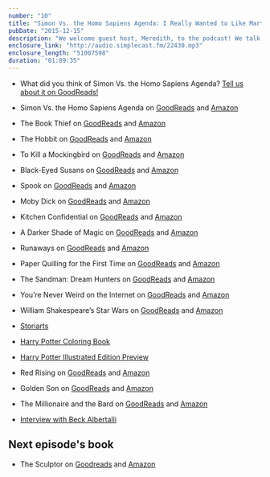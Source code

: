 ```yaml
---
number: "10"
title: "Simon Vs. the Homo Sapiens Agenda: I Really Wanted to Like Martin!"
pubDate: "2015-12-15"
description: "We welcome guest host, Meredith, to the podcast! We talk about the start of the Eclectic Read-a-thon starting the evening of Dec 19. We list our book wish list for Christmas; just message us for our addresses. And we discuss emotions during the high school years."
enclosure_link: "http://audio.simplecast.fm/22430.mp3"
enclosure_length: "51007598"
duration: "01:09:35"
---
```

- What did you think of Simon Vs. the Homo Sapiens Agenda? [Tell us about it on GoodReads!](https://www.goodreads.com/topic/show/17607770-simon-vs-the-homo-sapiens-agenda)

- Simon Vs. the Homo Sapiens Agenda on [GoodReads](https://www.goodreads.com/book/show/19547856-simon-vs-the-homo-sapiens-agenda?ac=1&from_search=1) and [Amazon](http://amzn.com/B00LSRXJKC)
- The Book Thief on [GoodReads](https://www.goodreads.com/book/show/19063.The_Book_Thief?from_search=true&search_version=service) and [Amazon](http://amzn.com/B000XUBFE2)
- The Hobbit on [GoodReads](https://www.goodreads.com/book/show/5907.The_Hobbit?from_search=true&search_version=service) and [Amazon](http://amzn.com/B0079KT81G)
- To Kill a Mockingbird on [GoodReads](https://www.goodreads.com/book/show/2657.To_Kill_a_Mockingbird?from_search=true&search_version=service) and [Amazon](http://amzn.com/B00K0OI42W)
- Black-Eyed Susans on [GoodReads](https://www.goodreads.com/book/show/23746004-black-eyed-susans?ac=1&from_search=1) and [Amazon](http://amzn.com/B00K0OI42W)
- Spook on [GoodReads](https://www.goodreads.com/book/show/14990.Spook?from_search=true&search_version=service) and [Amazon](http://amzn.com/B0041OTAU2)
- Moby Dick on [GoodReads](https://www.goodreads.com/book/show/3209693-moby-dick?from_search=true&search_version=service) and [Amazon](http://amzn.com/B004TRXX7C)
- Kitchen Confidential on [GoodReads](https://www.goodreads.com/book/show/33313.Kitchen_Confidential?from_search=true&search_version=service) and [Amazon](http://amzn.com/B002UM5BXW)
- A Darker Shade of Magic on [GoodReads](https://www.goodreads.com/book/show/22055262-a-darker-shade-of-magic?from_search=true&search_version=service) and [Amazon](http://amzn.com/B00ME0TBFE)
- Runaways on [GoodReads](https://www.goodreads.com/book/show/7389.Runaways_Vol_1?from_search=true&search_version=service) and [Amazon](http://amzn.com/B00AAJR2EI)
- Paper Quilling for the First Time on [GoodReads](https://www.goodreads.com/book/show/2853534-paper-quilling-for-the-first-time?from_search=true&search_version=service) and [Amazon](http://amzn.com/1600595898)
- The Sandman: Dream Hunters on [GoodReads](https://www.goodreads.com/book/show/6307034-the-sandman?from_search=true&search_version=service) and [Amazon](http://amzn.com/1401224288)
- You’re Never Weird on the Internet on [GoodReads](https://www.goodreads.com/book/show/23705512-you-re-never-weird-on-the-internet?from_search=true&search_version=service) and [Amazon](http://amzn.com/B00QNW8KR4)
- William Shakespeare’s Star Wars on [GoodReads](https://www.goodreads.com/book/show/17262540-william-shakespeare-s-star-wars?from_search=true&search_version=service) and [Amazon](http://amzn.com/1594746370)
- [Storiarts](http://storiarts.com/)
- [Harry Potter Coloring Book](http://amzn.com/1338029991)
- [Harry Potter Illustrated Edition Preview](http://www.hypable.com/harry-potter-illustrated-edition-preview/)
- Red Rising on [GoodReads](https://www.goodreads.com/book/show/15839976-red-rising?from_search=true&search_version=service) and [Amazon](http://amzn.com/B00CVS2J80)
- Golden Son on [GoodReads](https://www.goodreads.com/book/show/18966819-golden-son?from_search=true&search_version=service) and [Amazon](http://amzn.com/B00I765ZEU)
- The Millionaire and the Bard on [GoodReads](https://www.goodreads.com/book/show/22609466-the-millionaire-and-the-bard?from_search=true&search_version=service) and [Amazon](http://amzn.com/B00LD1S4BM)
- [Interview with Beck Albertalli](http://www.fizzygrrl.com/fizzy-fangirling-interview-becky-albertalli/#.VmT2tPmrTIU)

## Next episode's book

- The Sculptor on [Goodreads](http://www.goodreads.com/book/show/22040598-the-sculptor?from_search=true&search_version=service) and [Amazon](http://amzn.com/B00SSJFO10)
